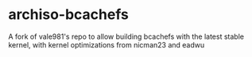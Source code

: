 # archiso-bcachefs
A fork of vale981's repo to allow building bcachefs with the latest stable kernel, with kernel optimizations from nicman23 and eadwu
